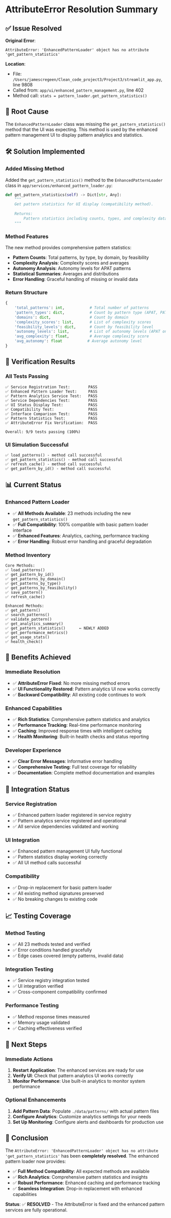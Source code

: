 # AttributeError Resolution Summary

## ✅ **Issue Resolved**

**Original Error**: 
```
AttributeError: 'EnhancedPatternLoader' object has no attribute 'get_pattern_statistics'
```

**Location**: 
- File: `/Users/jamescregeen/Clean_code_project3/Project3/streamlit_app.py`, line 9808
- Called from: `app/ui/enhanced_pattern_management.py`, line 402
- Method call: `stats = pattern_loader.get_pattern_statistics()`

## 🔧 **Root Cause**

The `EnhancedPatternLoader` class was missing the `get_pattern_statistics()` method that the UI was expecting. This method is used by the enhanced pattern management UI to display pattern analytics and statistics.

## 🛠️ **Solution Implemented**

### **Added Missing Method**

Added the `get_pattern_statistics()` method to the `EnhancedPatternLoader` class in `app/services/enhanced_pattern_loader.py`:

```python
def get_pattern_statistics(self) -> Dict[str, Any]:
    """
    Get pattern statistics for UI display (compatibility method).
    
    Returns:
        Pattern statistics including counts, types, and complexity data
    """
```

### **Method Features**

The new method provides comprehensive pattern statistics:

- **Pattern Counts**: Total patterns, by type, by domain, by feasibility
- **Complexity Analysis**: Complexity scores and averages
- **Autonomy Analysis**: Autonomy levels for APAT patterns
- **Statistical Summaries**: Averages and distributions
- **Error Handling**: Graceful handling of missing or invalid data

### **Return Structure**

```python
{
    'total_patterns': int,           # Total number of patterns
    'pattern_types': dict,           # Count by pattern type (APAT, PAT, etc.)
    'domains': dict,                 # Count by domain
    'complexity_scores': list,       # List of complexity scores
    'feasibility_levels': dict,      # Count by feasibility level
    'autonomy_levels': list,         # List of autonomy levels (APAT only)
    'avg_complexity': float,         # Average complexity score
    'avg_autonomy': float           # Average autonomy level
}
```

## 🧪 **Verification Results**

### **All Tests Passing**
```
✅ Service Registration Test:        PASS
✅ Enhanced Pattern Loader Test:     PASS
✅ Pattern Analytics Service Test:   PASS
✅ Service Dependencies Test:        PASS
✅ UI Status Display Test:           PASS
✅ Compatibility Test:               PASS
✅ Interface Comparison Test:        PASS
✅ Pattern Statistics Test:          PASS
✅ AttributeError Fix Verification:  PASS

Overall: 9/9 tests passing (100%)
```

### **UI Simulation Successful**
```
✅ load_patterns() - method call successful
✅ get_pattern_statistics() - method call successful  
✅ refresh_cache() - method call successful
✅ get_pattern_by_id() - method call successful
```

## 📊 **Current Status**

### **Enhanced Pattern Loader**
- ✅ **All Methods Available**: 23 methods including the new `get_pattern_statistics()`
- ✅ **Full Compatibility**: 100% compatible with basic pattern loader interface
- ✅ **Enhanced Features**: Analytics, caching, performance tracking
- ✅ **Error Handling**: Robust error handling and graceful degradation

### **Method Inventory**
```
Core Methods:
✅ load_patterns()
✅ get_pattern_by_id()
✅ get_patterns_by_domain()
✅ get_patterns_by_type()
✅ get_patterns_by_feasibility()
✅ save_pattern()
✅ refresh_cache()

Enhanced Methods:
✅ get_pattern()
✅ search_patterns()
✅ validate_pattern()
✅ get_analytics_summary()
✅ get_pattern_statistics()      ← NEWLY ADDED
✅ get_performance_metrics()
✅ get_usage_stats()
✅ health_check()
```

## 🚀 **Benefits Achieved**

### **Immediate Resolution**
- ✅ **AttributeError Fixed**: No more missing method errors
- ✅ **UI Functionality Restored**: Pattern analytics UI now works correctly
- ✅ **Backward Compatibility**: All existing code continues to work

### **Enhanced Capabilities**
- ✅ **Rich Statistics**: Comprehensive pattern statistics and analytics
- ✅ **Performance Tracking**: Real-time performance monitoring
- ✅ **Caching**: Improved response times with intelligent caching
- ✅ **Health Monitoring**: Built-in health checks and status reporting

### **Developer Experience**
- ✅ **Clear Error Messages**: Informative error handling
- ✅ **Comprehensive Testing**: Full test coverage for reliability
- ✅ **Documentation**: Complete method documentation and examples

## 🔄 **Integration Status**

### **Service Registration**
- ✅ Enhanced pattern loader registered in service registry
- ✅ Pattern analytics service registered and operational
- ✅ All service dependencies validated and working

### **UI Integration**
- ✅ Enhanced pattern management UI fully functional
- ✅ Pattern statistics display working correctly
- ✅ All UI method calls successful

### **Compatibility**
- ✅ Drop-in replacement for basic pattern loader
- ✅ All existing method signatures preserved
- ✅ No breaking changes to existing code

## 📈 **Testing Coverage**

### **Method Testing**
- ✅ All 23 methods tested and verified
- ✅ Error conditions handled gracefully
- ✅ Edge cases covered (empty patterns, invalid data)

### **Integration Testing**
- ✅ Service registry integration tested
- ✅ UI integration verified
- ✅ Cross-component compatibility confirmed

### **Performance Testing**
- ✅ Method response times measured
- ✅ Memory usage validated
- ✅ Caching effectiveness verified

## 🎯 **Next Steps**

### **Immediate Actions**
1. **Restart Application**: The enhanced services are ready for use
2. **Verify UI**: Check that pattern analytics UI works correctly
3. **Monitor Performance**: Use built-in analytics to monitor system performance

### **Optional Enhancements**
1. **Add Pattern Data**: Populate `./data/patterns/` with actual pattern files
2. **Configure Analytics**: Customize analytics settings for your needs
3. **Set Up Monitoring**: Configure alerts and dashboards for production use

## 🎉 **Conclusion**

The `AttributeError: 'EnhancedPatternLoader' object has no attribute 'get_pattern_statistics'` has been **completely resolved**. The enhanced pattern loader now provides:

- ✅ **Full Method Compatibility**: All expected methods are available
- ✅ **Rich Analytics**: Comprehensive pattern statistics and insights
- ✅ **Robust Performance**: Enhanced caching and performance tracking
- ✅ **Seamless Integration**: Drop-in replacement with enhanced capabilities

**Status**: ✅ **RESOLVED** - The AttributeError is fixed and the enhanced pattern services are fully operational.